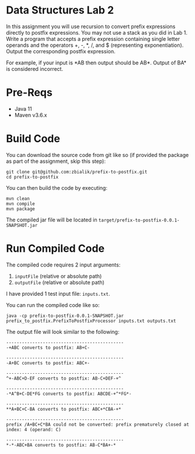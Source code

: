 # Data Structures Lab 2

In this assignment you will use recursion to convert prefix expressions directly to postfix expressions. You may not use a stack as you did in Lab 1.
Write a program that accepts a prefix expression containing single letter operands and the operators +, -, \*, /, and $ (representing exponentiation). Output the corresponding postfix expression.

For example, if your input is \*AB then output should be AB\*. Output of BA\* is considered incorrect.

# Pre-Reqs
* Java 11
* Maven v3.6.x

# Build Code

You can download the source code from git like so (if provided the package as part of the assignment, skip this step):

```
git clone git@github.com:zbialik/prefix-to-postfix.git
cd prefix-to-postfix
```

You can then build the code by executing:

```
mvn clean
mvn compile
mvn package
```

The compiled jar file will be located in `target/prefix-to-postfix-0.0.1-SNAPSHOT.jar`


# Run Compiled Code

The compiled code requires 2 input arguments:
1. `inputFile` (relative or absolute path)
2. `outputFile` (relative or absolute path)

I have provided 1 test input file: `inputs.txt`.

You can run the compiled code like so:

```
java -cp prefix-to-postfix-0.0.1-SNAPSHOT.jar prefix_to_postfix.PrefixToPostfixProcessor inputs.txt outputs.txt
```

The output file will look similar to the following:

```
---------------------------------------------
-+ABC converts to postfix: AB+C-

---------------------------------------------
-A+BC converts to postfix: ABC+-

---------------------------------------------
^+-ABC+D-EF converts to postfix: AB-C+DEF-+^

---------------------------------------------
-*A^B+C-DE*FG converts to postfix: ABCDE-+^*FG*-

---------------------------------------------
**A+BC+C-BA converts to postfix: ABC+*CBA-+*

---------------------------------------------
prefix /A+BC+C*BA could not be converted: prefix prematurely closed at index: 4 (operand: C)

---------------------------------------------
*-*-ABC+BA converts to postfix: AB-C*BA+-*
```
